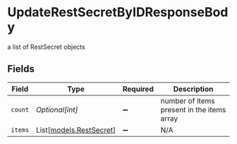 # UpdateRestSecretByIDResponseBody

a list of RestSecret objects


## Fields

| Field                                              | Type                                               | Required                                           | Description                                        |
| -------------------------------------------------- | -------------------------------------------------- | -------------------------------------------------- | -------------------------------------------------- |
| `count`                                            | *Optional[int]*                                    | :heavy_minus_sign:                                 | number of items present in the items array         |
| `items`                                            | List[[models.RestSecret](../models/restsecret.md)] | :heavy_minus_sign:                                 | N/A                                                |
